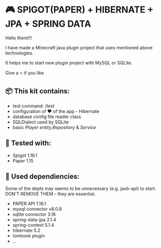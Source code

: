 # 🎮 SPIGOT(PAPER) + HIBERNATE + JPA + SPRING DATA

Hello there!!!

I have made a Minecraft java plugin project that uses mentioned above technologies.

It helps me to start new plugin project with MySQL or SQLite. 

Give a ⭐ if you like 

## 📦 This kit contains:
- test command: /test
- configuration of ❤️ of the app - Hibernate
- database config file reader class
- SQLDialect used by SQLite
- basic *Player entity*,*Repository* & *Service*

## 🔨 Tested with:
- Spigot 1.16.1
- Paper 1.15

## 🧩 Used dependiencies:

Some of the depts may seems to be unnecessary (e.g. jaxb-api) to start. DON'T REMOVE THEM - they are essential.

- PAPER API 1.16.1 
- mysql connector v8.0.8
- sqlite connector 3.16
- spring-data-jpa 2.1.4
- spring-context 5.1.4
- hibernate 5.2
- lombook plugin
- ... 